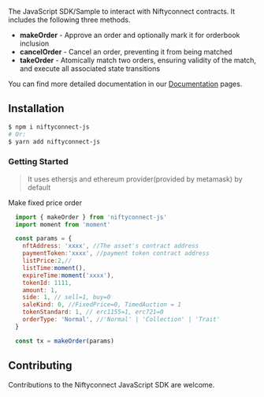 The JavaScript SDK/Sample to interact
with Niftyconnect contracts. It includes the following three methods.

- **makeOrder** - Approve an order and optionally mark it for orderbook inclusion
- **cancelOrder** - Cancel an order, preventing it from being matched
- **takeOrder** - Atomically match two orders, ensuring validity of the match, and execute all associated state transitions

You can find more detailed documentation in our
[Documentation](https://github.com/NiftyConnect/document)
pages.

## Installation

```bash
$ npm i niftyconnect-js
# Or:
$ yarn add niftyconnect-js
```

### Getting Started

> It uses ethersjs and ethereum provider(provided by metamask) by default

Make fixed price order

```JavaScript
  import { makeOrder } from 'niftyconnect-js'
  import moment from 'moment'

  const params = {
    nftAddress: 'xxxx', //The asset's contract address
    paymentToken:'xxxx', //payment token contract address
    listPrice:2,//
    listTime:moment(),
    expireTime:moment('xxxx'),
    tokenId: 1111,
    amount: 1,
    side: 1, // sell=1, buy=0
    saleKind: 0, //FixedPrice=0, TimedAuction = 1
    tokenStandard: 1, // erc1155=1, erc721=0
    orderType: 'Normal', //'Normal' | 'Collection' | 'Trait'
  }

  const tx = makeOrder(params)
```

## Contributing

Contributions to the Niftyconnect JavaScript SDK are welcome.
